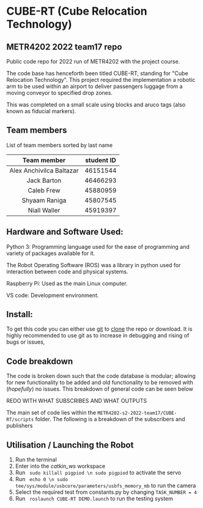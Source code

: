 # CUBE-RT (Cube Relocation Technology)
## METR4202 2022 team17 repo
Public code repo for 2022 run of METR4202 with the project course. 

The code base has henceforth been titled CUBE-RT, standing for "Cube Relocation Technology". This project required the implementation a robotic arm to be used within an airport to deliver passengers luggage from a moving conveyor to specified drop zones. 

This was completed on a small scale using blocks and aruco tags (also known as fiducial markers).

## Team members

List of team members sorted by last name

| Team member | student ID |
| :------------: | :-----------: |
| Alex Anchivilca Baltazar  | 46151544   | 
| Jack Barton | 46466293 | 
| Caleb Frew | 45880959 | 
| Shyaam Raniga | 45807545 | 
| Niall Waller | 45919397 | 

## Hardware and Software Used: 

Python 3: Programming language used for the ease of programming and variety of packages available for it.

The Robot Operating Software (ROS) was a library in python used for interaction between code and physical systems. 

Raspberry Pi: Used as the main Linux computer.

VS code: Development environment.

## Install:

To get this code you can either use [git](https://git-scm.com/downloads) to [clone](https://docs.github.com/en/repositories/creating-and-managing-repositories/cloning-a-repository) the repo or download. It is highly recommended to use git as to increase in debugging and rising of bugs or issues,

## Code breakdown

The code is broken down such that the code database is modular; allowing for new functionality to be added and old functionality to be removed with (_*hopefully*_) no issues. This breakdown of general code can be seen below 

REDO WITH WHAT SUBSCRIBES AND WHAT OUTPUTS

The main set of code lies within the ```METR4202-s2-2022-team17/CUBE-RT/scripts``` folder. The following is a breakdown of the subscribers and publishers

## Utilisation / Launching the Robot
1. Run the terminal
2. Enter into the *catkin_ws* workspace
3. Run ``` sudo killall pigpiod \n sudo pigpiod``` to activate the servo
4. Run ``` echo 0 \n sudo tee/sys/module/usbcore/parameters/usbfs_memory_mb``` to run the camera 
5. Select the required test from constants.py by changing ```TASK_NUMBER = 4```
6. Run ``` roslaunch CUBE-RT DEMO.launch``` to run the testing system 